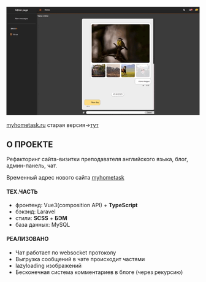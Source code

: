![preview.gif](https://github.com/xRa1derx/vuelavel-hometask-v2/blob/be801c410e1abcfca0b4b318e74319e0b69873ea/preview.gif)

[myhometask.ru](https://myhometask.ru/) старая версия->[тут](https://github.com/xRa1derx/vuelavel-hometask-v2)

## О ПРОЕКТЕ
<p>Рефакторинг сайта-визитки преподавателя английского языка, блог, админ-панель, чат.</p>

Временный адрес нового сайта [myhometask](http://gimmeajob.ru/)


#### ТЕХ.ЧАСТЬ
- фронтенд: Vue3(composition API) + **TypeScript**
- бэкэнд: Laravel
- стили: **SCSS** + **БЭМ**
- база данных: MySQL

#### РЕАЛИЗОВАНО
- Чат работает по websocket протоколу
- Выгрузка сообщений в чате происходит частями
- lazyloading изображений
- Бесконечная система комментариев в блоге (через рекурсию)
